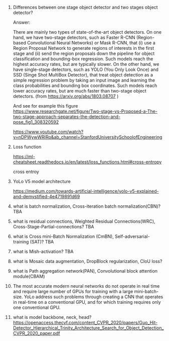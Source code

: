 1. Differences between one stage object detector and two stages object detector?

    Answer:
    
    There are mainly two types of state-of-the-art object detectors. On one hand, we have two-stage detectors, such as Faster R-CNN (Region-based Convolutional Neural Networks) or Mask R-CNN, that (i) use a Region Proposal Network to generate regions of interests in the first stage and (ii) send the region proposals down the pipeline for object classification and bounding-box regression. Such models reach the highest accuracy rates, but are typically slower. On the other hand, we have single-stage detectors, such as YOLO (You Only Look Once) and SSD (Singe Shot MultiBox Detector), that treat object detection as a simple regression problem by taking an input image and learning the class probabilities and bounding box coordinates. Such models reach lower accuracy rates, but are much faster than two-stage object detectors. (from https://arxiv.org/abs/1803.08707 )

    And see for example this figure https://www.researchgate.net/figure/Two-stage-vs-Proposed-a-The-two-stage-approach-separates-the-detection-and-pose_fig1_308320592

    https://www.youtube.com/watch?v=nDPWywWRIRo&ab_channel=StanfordUniversitySchoolofEngineering

2. Loss function

    https://ml-cheatsheet.readthedocs.io/en/latest/loss_functions.html#cross-entropy
   
    cross entroy 

3. YoLo V5 model architecture

    https://medium.com/towards-artificial-intelligence/yolo-v5-explained-and-demystified-4e4719891d69
    
4. what is batch normalization, Cross-iteration batch normalization(CBN)?
    TBA
    
5. what is residual connections, Weighted Residual Connections(WRC), Cross-Stage-Partial-connections?
    TBA

6. what is Cross mini-Batch Normalization (CmBN), Self-adversarial-training (SAT)?
    TBA

7. what is Mish-activation?
    TBA
    
8. what is Mosaic data augmentation, DropBlock regularization, CIoU loss?

9. what is Path aggregation network(PAN), Convolutional block attention module(CBAM)

9. The most accurate modern neural networks do not operate in real time and require large number of GPUs for training with a large mini-batch-size. YoLo address such problems through creating a CNN that operates in real-time on a conventional GPU, and for which training requires only one conventional GPU.

10. what is model backbone, neck, head?
    https://openaccess.thecvf.com/content_CVPR_2020/papers/Guo_Hit-Detector_Hierarchical_Trinity_Architecture_Search_for_Object_Detection_CVPR_2020_paper.pdf
    
